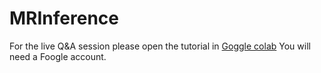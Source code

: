 # MRInference

For the live Q&A session please open the tutorial in [Goggle colab](https://colab.research.google.com/drive/1kfxOouSn0b20flMh5k31VITgOSKd93vf#scrollTo=rpwLz1NFFV5t)
You will need a Foogle account.

